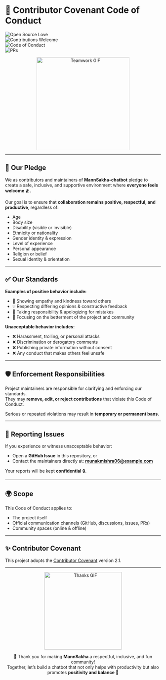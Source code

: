 # 📜 Contributor Covenant Code of Conduct

![Open Source Love](https://img.shields.io/badge/Open%20Source-%E2%9D%A4-red)  
![Contributions Welcome](https://img.shields.io/badge/Contributions-Welcome-brightgreen.svg)  
![Code of Conduct](https://img.shields.io/badge/Code%20of%20Conduct-Active-blue.svg)  
![PRs](https://img.shields.io/badge/PRs-Accepted-orange.svg)  

<div align="center">
  <img src="https://media.giphy.com/media/26FPJGjhefSJuaRhu/giphy.gif" width="300" alt="Teamwork GIF"/>
</div>

---

## 🌟 Our Pledge
We as contributors and maintainers of **MannSakha-chatbot** pledge to create a safe, inclusive, and supportive environment where **everyone feels welcome** 🫂.  

Our goal is to ensure that **collaboration remains positive, respectful, and productive**, regardless of:  
- Age  
- Body size  
- Disability (visible or invisible)  
- Ethnicity or nationality  
- Gender identity & expression  
- Level of experience  
- Personal appearance  
- Religion or belief  
- Sexual identity & orientation  

---

## ✅ Our Standards
**Examples of positive behavior include:**  
- 🤝 Showing empathy and kindness toward others  
- 💡 Respecting differing opinions & constructive feedback  
- 🧠 Taking responsibility & apologizing for mistakes  
- 🚀 Focusing on the betterment of the project and community  

**Unacceptable behavior includes:**  
- ❌ Harassment, trolling, or personal attacks  
- ❌ Discrimination or derogatory comments  
- ❌ Publishing private information without consent  
- ❌ Any conduct that makes others feel unsafe  

---

## 🛡️ Enforcement Responsibilities
Project maintainers are responsible for clarifying and enforcing our standards.  
They may **remove, edit, or reject contributions** that violate this Code of Conduct.  

Serious or repeated violations may result in **temporary or permanent bans**.  

---

## 🚨 Reporting Issues
If you experience or witness unacceptable behavior:  
- Open a **GitHub Issue** in this repository, or  
- Contact the maintainers directly at: **[rounakmishra06@example.com](mailto:rounakmishra06@example.com)**  

Your reports will be kept **confidential** 🔒.  

---

## 🌍 Scope
This Code of Conduct applies to:  
- The project itself  
- Official communication channels (GitHub, discussions, issues, PRs)  
- Community spaces (online & offline)  

---

## ✨ Contributor Covenant
This project adopts the [Contributor Covenant](https://www.contributor-covenant.org/version/2/1/code_of_conduct/) version 2.1.  

---

<div align="center">

<img src="https://media.giphy.com/media/v1.Y2lkPTc5MGI3NjExcXJwZHk0cm9reTRtaW81bjJjeDZzdHRlYmtzNDI0aXRzNjF5bG96MiZlcD12MV9naWZzX3NlYXJjaCZjdD1n/L1R1tvI9svkIWwpVYr/giphy.gif" width="250" alt="Thanks GIF"/>

💙 Thank you for making **MannSakha** a respectful, inclusive, and fun community!  
Together, let’s build a chatbot that not only helps with productivity but also promotes **positivity and balance** 🌸  
</div>
